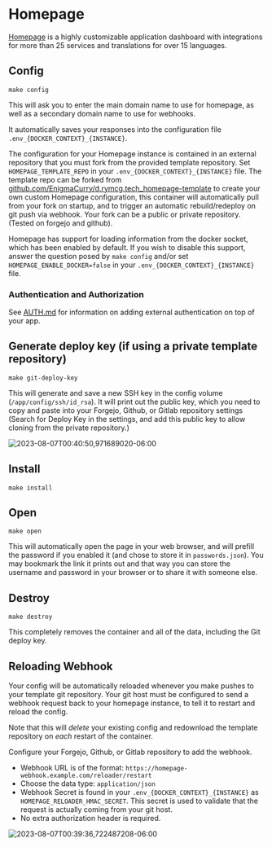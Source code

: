# Homepage

[Homepage](https://github.com/gethomepage/homepage) is a highly
customizable application dashboard with integrations for more than 25
services and translations for over 15 languages.

## Config

```
make config
```

This will ask you to enter the main domain name to use for homepage,
as well as a secondary domain name to use for webhooks.

It automatically saves your responses into the configuration file
`.env_{DOCKER_CONTEXT}_{INSTANCE}`.

The configuration for your Homepage instance is contained in an
external repository that you must fork from the provided template
repository. Set `HOMEPAGE_TEMPLATE_REPO` in your
`.env_{DOCKER_CONTEXT}_{INSTANCE}` file. The template repo can be
forked from
[github.com/EnigmaCurry/d.rymcg.tech_homepage-template](https://github.com/EnigmaCurry/d.rymcg.tech_homepage-template)
to create your own custom Homepage configuration, this container will
automatically pull from your fork on startup, and to trigger an
automatic rebuild/redeploy on git push via webhook. Your fork can be a
public or private repository. (Tested on forgejo and github).

Homepage has support for loading information from the docker socket,
which has been enabled by default. If you wish to disable this
support, answer the question posed by `make config` and/or set
`HOMEPAGE_ENABLE_DOCKER=false` in your
`.env_{DOCKER_CONTEXT}_{INSTANCE}` file.

### Authentication and Authorization

See [AUTH.md](../AUTH.md) for information on adding external authentication on
top of your app.

## Generate deploy key (if using a private template repository)

```
make git-deploy-key
```

This will generate and save a new SSH key in the config volume
(`/app/config/ssh/id_rsa`). It will print out the public key, which
you need to copy and paste into your Forgejo, Github, or Gitlab
repository settings (Search for Deploy Key in the settings, and add
this public key to allow cloning from the private repository.)

![2023-08-07T00:40:50,971689020-06:00](https://github.com/EnigmaCurry/d.rymcg.tech/assets/43061/2b74a83f-27ff-4a74-8614-060775dcfacf)

## Install

```
make install
```

## Open

```
make open
```

This will automatically open the page in your web browser, and will
prefill the password if you enabled it (and chose to store it in
`passwords.json`). You may bookmark the link it prints out and that 
way you can store the username and password in your browser or to share
it with someone else.

## Destroy

```
make destroy
```

This completely removes the container and all of the data, including
the Git deploy key.

## Reloading Webhook

Your config will be automatically reloaded whenever you make pushes to
your template git repository. Your git host must be configured to send
a webhook request back to your homepage instance, to tell it to
restart and reload the config.

Note that this will *delete* your existing config and redownload the
template repository on *each* restart of the container.

Configure your Forgejo, Github, or Gitlab repository to add the
webhook.

 * Webhook URL is of the format: `https://homepage-webhook.example.com/reloader/restart`
 * Choose the data type: `application/json`
 * Webhook Secret is found in your `.env_{DOCKER_CONTEXT}_{INSTANCE}`
   as `HOMEPAGE_RELOADER_HMAC_SECRET`. This secret is used to validate
   that the request is actually coming from your git host.
 * No extra authorization header is required.

![2023-08-07T00:39:36,722487208-06:00](https://github.com/EnigmaCurry/d.rymcg.tech/assets/43061/5a0001c3-505d-4984-a114-a9bd1f8ea33b)

